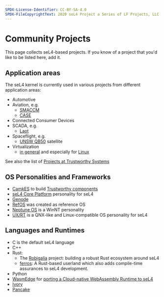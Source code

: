 ```yaml
---
SPDX-License-Identifier: CC-BY-SA-4.0
SPDX-FileCopyrightText: 2020 seL4 Project a Series of LF Projects, LLC.
---
```


# Community Projects

This page collects seL4-based projects. If you know of a project that
you'd like to be listed here, add it.

## Application areas

The seL4 kernel is currently used in various projects from different application
areas:

- Automotive
- Aviation, e.g.
  - [SMACCM](https://trustworthy.systems/projects/TS/SMACCM)
  - [CASE](https://trustworthy.systems/projects/TS/CASE)
- Connected Consumer Devices
- SCADA, e.g.
  - [Laot](https://trustworthy.systems/projects/TS/laot)
- Spaceflight, e.g.
  - [UNSW QB50](https://trustworthy.systems/projects/TS/qb50) satellite
- Virtualization
  - [in general](https://trustworthy.systems/projects/TS/virtualisation/about)
      and especially for [Linux](https://trustworthy.systems/projects/TS/virtualisation)

See also the list of [Projects at Trustworthy Systems](https://trustworthy.systems/projects)

## OS Personalities and Frameworks

- [CamkES](https://trustworthy.systems/projects/TS/camkes) to build
    [Trustworthy components](https://trustworthy.systems/projects/TS/trustcomp)
- [seL4 Core Platform](https://github.com/BreakawayConsulting/sel4cp)
personality for seL4
- [Genode](https://genode.org)
- [RefOS](https://github.com/seL4/refos) was created as reference OS
- [Neptune OS](https://github.com/cl91/NeptuneOS) is a WinNT personality
- [UX/RT](https://gitlab.com/uxrt) is a QNX-like and Linux-compatible OS
personality for seL4

## Languages and Runtimes

- C is the default seL4 language
- C++
- Rust:
  - The [Robigalia](https://rbg.systems) project:
      building a robust Rust ecosystem around seL4
  - [ferros](https://github.com/auxoncorp/ferros):
      A Rust-based userland which also adds compile-time assurances to seL4 development.
- Python
- [WasmEdge](https://github.com/WasmEdge/WasmEdge) for
    [porting a Cloud-native WebAssembly Runtime to seL4](https://github.com/second-state/wasmedge-seL4)
- [Ivory](http://ivorylang.org/ivory-introduction.html)
- [Pancake](https://trustworthy.systems/projects/TS/drivers/pancake)
